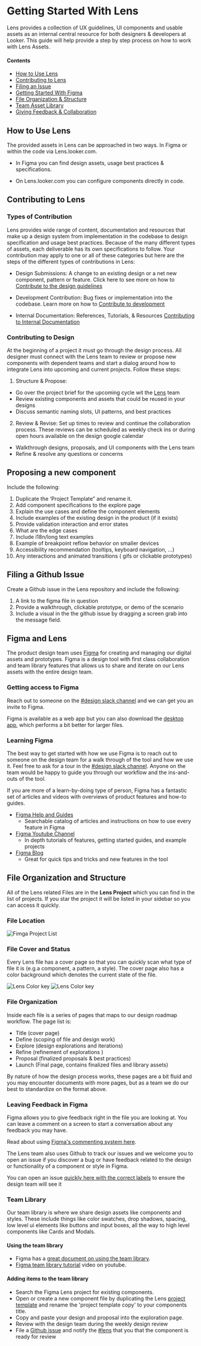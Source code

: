 # Getting Started With Lens

Lens provides a collection of UX guidelines, UI components and usable assets as an internal central resource for both designers & developers at Looker. This guide will help provide a step by step process on how to work with Lens Assets. 

#### Contents
- [How to Use Lens](#hot-to-use-lens)
- [Contributing to Lens](#contributing-to-lens)
- [Filing an Issue](#filing-a-github-issue)
- [Getting Started With Figma](#getting-started)
- [File Organization & Structure](#file-organization-and-structure)
- [Team Asset Library](#team-asset-library)
- [Giving Feedback & Collaboration](#giving-feedback)



## How to Use Lens
The provided assets in Lens can be approached in two ways. In Figma or within the code via Lens.looker.com.

- In Figma you can find design assets, usage best practices & specifications.

- On Lens.looker.com you can configure components directly in code.

## Contributing to Lens

### Types of Contribution
Lens provides wide range of content, documentation and resources that make up a design system from implementation in the codebase to design specification and usage best practices. Because of the many different types of assets, each deliverable has its own specifications to follow. Your contribution may apply to one or all of these categories but here are the steps of the different types of contributions in Lens: 

- Design Submissions: A change to an existing design or a net new component, pattern or feature. Click here to see more on how to  [Contribute to the design guidelines](#)

- Development Contribution: Bug fixes or implementation into the codebase. Learn more on how to [Contribute to development](#)

- Internal Documentation: References, Tutorials, & Resources [Contributing to Internal Documentation](#)

### Contributing to Design
At the beginning of a project it must go through the design process. All designer must connect with the Lens team to review or propose new components with dependent teams and start a dialog around how to integrate Lens into upcoming and current projects. Follow these steps:

1. Structure & Propose: 
  - Go over the project brief for the upcoming cycle wit the [Lens](https://looker.slack.com/messages/C9NHFLY0G) team
  - Review existing components and assets that could be reused in your designs
  - Discuss semantic naming slots, UI patterns, and best practices

2. Review & Revise: Set up times to review and continue the collaboration process. These reviews can be scheduled as weekly check ins or during open hours available on the design google calendar
  - Walkthrough designs, proposals, and UI components with the Lens team
  - Refine & resolve any questions or concerns


## Proposing a new component 

Include the following:

1. Duplicate the ‘Project Template” and rename it.
2. Add component specifications to the explore page
3. Explain the use cases and define the component elements
4. Include examples of the existing design in the product (if it exists)
5. Provide validation interaction and  error states
6. What are the edge cases
7. Include i18n/long text examples
8. Example of breakpoint reflow behavior on smaller devices
9. Accessibility recommendation (tooltips, keyboard navigation, ...)
10. Any interactions and animated transitions ( gifs or clickable prototypes)

## Filing a Github Issue
Create a Github issue in the Lens repository and include the following:

1. A link to the figma file in question
2. Provide a walkthrough, clickable prototype, or demo of the scenario
3. Include a visual in the the github issue by dragging a screen grab into the message field. 

## Figma and Lens

The product design team uses [Figma](https://www.figma.com/) for creating and managing our digital assets and prototypes. Figma is a design tool with first class collaboration and team library features that allows us to share and iterate on our Lens assets with the entire design team.

### Getting access to Figma

Reach out to someone on the [#design slack channel](https://looker.slack.com/messages/C45GCJ410) and we can get you an invite to Figma.

Figma is available as a web app but you can also download the [desktop app](https://www.figma.com/downloads/), which performs a bit better for larger files.

### Learning Figma

The best way to get started with how we use Figma is to reach out to someone on the design team for a walk through of the tool and how we use it. Feel free to ask for a tour in the  [#design slack channel](https://looker.slack.com/messages/C45GCJ410). Anyone on the team would be happy to guide you through our workflow and the ins-and-outs of the tool.

If you are more of a learn-by-doing type of person, Figma has a fantastic set of articles and videos with overviews of product features and how-to guides.

- [Figma Help and Guides](https://help.figma.com/)
    -  Searchable catalog of articles and instructions on how to use every feature in Figma
- [Figma Youtube Channel](https://www.youtube.com/channel/UCQsVmhSa4X-G3lHlUtejzLA)
  - In depth tutorials of features, getting started guides, and example projects
- [Figma Blog](https://blog.figma.com/product/home)
  - Great for quick tips and tricks and new features in the tool

## File Organization and Structure
All of the Lens related Files are in the **Lens Project** which you can find in the list of projects. If you star the project it will be listed in your sidebar so you can access it quickly.

### File Location

![Fimga Project List](/static/img/fimga_shots/figma-1.png)

### File Cover and Status

Every Lens file has a cover page so that you can quickly scan what type of file it is (e.g.a component, a pattern, a style). The cover page also has a color background which denotes the current state of the file.

![Lens Color key](/static/img/fimga_shots/files.png)
![Lens Color key](/static/img/fimga_shots/color-key.png)

### File Organization

Inside each file is a series of pages that maps to our design roadmap workflow. The page list is:
- Title (cover page)
- Define (scoping of file and design work)
- Explore (design explorations and iterations)
- Refine (refinement of explorations )
- Proposal (finalized proposals & best practices)
- Launch (Final page, contains finalized files and library assets)

By nature of how the design process works, these pages are a bit fluid and you may encounter documents with more pages, but as a team we do our best to standardize on the format above.

### Leaving Feedback in Figma
Figma allows you to give feedback right in the file you are looking at. You can leave a comment on a screen to start a conversation about any feedback you may have.

Read about using [Figma's commenting system here](https://help.figma.com/editor/1322329-toolbar/comments).

The Lens team also uses Github to track our issues and we welcome you to open an issue if you discover a bug or have feedback related to the design or functionality of a component or style in Figma.

You can open an issue [quickly here with the correct labels](https://github.com/looker/relens/issues/new?title=Design+Feedback&labels=design,figma) to ensure the design team will see it

### Team Library

Our team library is where we share design assets like components and styles. These include things like color swatches, drop shadows, spacing, low level ui elements like buttons and input boxes, all the way to high level components like Cards and Modals.

#### Using the team library

- Figma has a [great document on using the team library](https://help.figma.com/editor/team-library).
- [Figma team library tutorial](https://www.youtube.com/watch?v=PgRUEyw9xpo) video on youtube.

#### Adding items to the team library

- Search the Figma Lens project for existing components.
- Open or create a new component file by duplicating the Lens [project template](https://www.figma.com/file/aLKZ8fP9X3q0iLj8jknTy9iC/Project-Template) and rename the 'project template copy' to your components title.
- Copy and paste your design and proposal into the exploration page.
- Review with the design team during the weekly design review
- File a [Github issue](https://github.com/looker/relens/issues/new?title=Design+Feedback&labels=design,figma) and notify the [#lens](https://looker.slack.com/messages/C9NHFLY0G) that you that the component is ready for review



